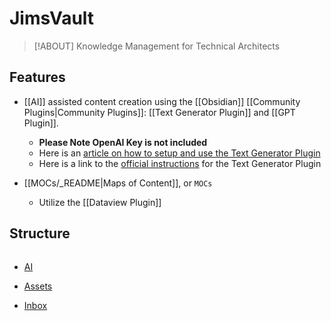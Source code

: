 # JimsVault

> [!ABOUT]
> Knowledge Management for Technical Architects

## Features

- [[AI]] assisted content creation using the [[Obsidian]] [[Community Plugins|Community Plugins]]: [[Text Generator Plugin]] and [[GPT Plugin]].
	- **Please Note OpenAI Key is not included**
	- Here is an [article on how to setup and use the Text Generator Plugin](https://medium.com/os-techblog/obsidians-open-ai-gtp-3-text-generator-980d64e0067f)
	- Here is a link to the [official instructions](https://github.com/nhaouari/obsidian-textgenerator-plugin) for the Text Generator Plugin

- [[MOCs/_README|Maps of Content]], or `MOCs`
	- Utilize the [[Dataview Plugin]]

## Structure

```text

```

- [AI](./AI/)
- [Assets](./Assets/)

- [Inbox](./Inbox/)

